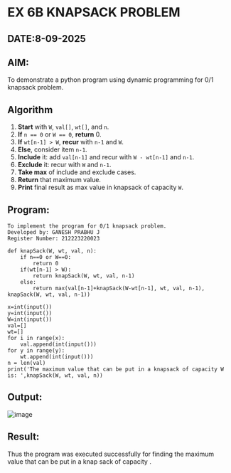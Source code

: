 # EX 6B KNAPSACK PROBLEM
## DATE:8-09-2025
## AIM:
To demonstrate a python program using dynamic programming for 0/1 knapsack problem.


## Algorithm


1. **Start** with `W`, `val[]`, `wt[]`, and `n`.
2. **If** `n == 0` or `W == 0`, **return** 0.
3. **If** `wt[n-1] > W`, **recur** with `n-1` and `W`.
4. **Else**, consider item `n-1`.
5. **Include** it: add `val[n-1]` and recur with `W - wt[n-1]` and `n-1`.
6. **Exclude** it: recur with `W` and `n-1`.
7. **Take max** of include and exclude cases.
8. **Return** that maximum value.
9. **Print** final result as max value in knapsack of capacity `W`.


## Program:
```
To implement the program for 0/1 knapsack problem.
Developed by: GANESH PRABHU J
Register Number: 212223220023
```
```PY
def knapSack(W, wt, val, n):
    if n==0 or W==0:
        return 0
    if(wt[n-1] > W):
        return knapSack(W, wt, val, n-1)
    else:
        return max(val[n-1]+knapSack(W-wt[n-1], wt, val, n-1), knapSack(W, wt, val, n-1))

x=int(input())
y=int(input())
W=int(input())
val=[]
wt=[]
for i in range(x):
    val.append(int(input()))
for y in range(y):
    wt.append(int(input()))
n = len(val)
print('The maximum value that can be put in a knapsack of capacity W is: ',knapSack(W, wt, val, n))
```
## Output:

![image](https://github.com/user-attachments/assets/7aad55a7-a73f-4abe-8a16-339a1a4120bf)


## Result:
Thus the program was executed successfully for finding the maximum value that can be put in a knap sack of capacity .
